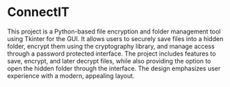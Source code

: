 # ConnectIT
This project is a Python-based file encryption and folder management tool using Tkinter for the GUI. It allows users to securely save files into a hidden folder, encrypt them using the cryptography library, and manage access through a password protected interface. The project includes features to save, encrypt, and later decrypt files, while also providing the option to open the hidden folder through the interface. The design emphasizes user experience with a modern, appealing layout.
